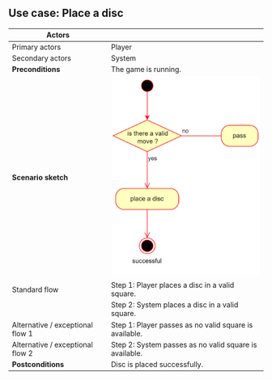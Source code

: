 ## Use case: Place a disc

| **Actors**                       |        |
| -------------------------------- | ------ |
| Primary actors                   | Player |
| Secondary actors                 | System |
| **Preconditions**                | The game is running. |
| **Scenario sketch**              | <img src="imgs/place_a_disc.png" width="300"/>      |
| Standard flow                    | Step 1: Player places a disc in a valid square. |
|                                  | Step 2: System places a disc in a valid square. |
| Alternative / exceptional flow 1 | Step 1: Player passes as no valid square is available. |
| Alternative / exceptional flow 2 | Step 2: System passes as no valid square is available. |
| **Postconditions**               | Disc is placed successfully. |
